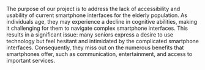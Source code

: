The purpose of our project is to address the lack of accessibility
and usability of current smartphone interfaces for the elderly
population. As individuals age, they may experience a decline in
cognitive abilities, making it challenging for them to navigate
complex smartphone interfaces. This results in a significant issue:
many seniors express a desire to use technology but feel hesitant
and intimidated by the complicated smartphone interfaces.
Consequently, they miss out on the numerous benefits that
smartphones offer, such as communication, entertainment, and
access to important services.
